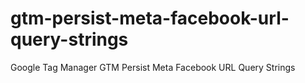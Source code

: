 # gtm-persist-meta-facebook-url-query-strings
Google Tag Manager GTM Persist Meta Facebook URL Query Strings
